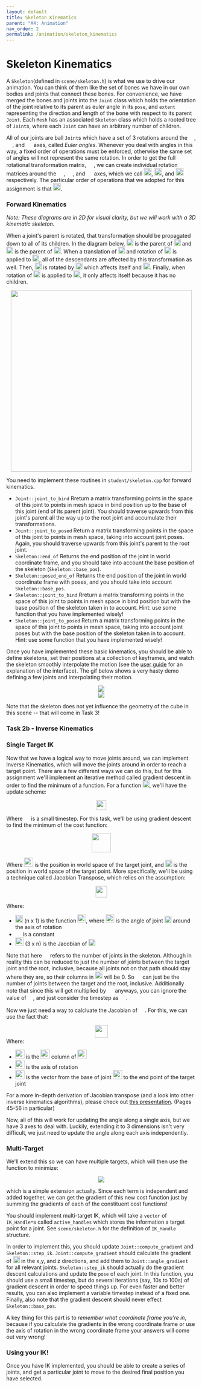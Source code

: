 ```yaml
---
layout: default
title: Skeleton Kinematics
parent: "A4: Animation"
nav_order: 2
permalink: /animation/skeleton_kinematics
---
```


# Skeleton Kinematics

A `Skeleton`(defined in `scene/skeleton.h`) is what we use to drive our animation. You can think of them like the set of bones we have in our own bodies and joints that connect these bones. For convenience, we have merged the bones and joints into the `Joint` class which holds the orientation of the joint relative to its parent as euler angle in its `pose`, and `extent` representing the direction and length of the bone with respect to its parent `Joint`. Each `Mesh` has an associated `Skeleton` class which holds a rooted tree of `Joint`s, where each `Joint` can have an arbitrary number of children.

All of our joints are ball `Joint`s which have a set of 3 rotations around the <img src="task2_media/0027.png" style="height:14px">, <img src="task2_media/0028.png" style="height: 16px">, and <img src="task2_media/0029.png" style="height: 16px"> axes, called _Euler angles_. Whenever you deal with angles in this way, a fixed order of operations must be enforced, otherwise the same set of angles will not represent the same rotation. In order to get the full rotational transformation matrix, <img src="task2_media/0030.png" style="height:16px">, we can create individual rotation matrices around the <img src="task2_media/0031.png" style="height:16px">, <img src="task2_media/0032.png" style="height:16px">, and <img src="task2_media/0033.png" style="height:16px"> axes, which we call <img src="task2_media/0034.png" style="height:20px">, <img src="task2_media/0035.png" style="height:20px">, and <img src="task2_media/0036.png" style="height:20px"> respectively. The particular order of operations that we adopted for this assignment is that <img src="task2_media/task2_rotations.png" style="height:20px">.

### Forward Kinematics

_Note: These diagrams are in 2D for visual clarity, but we will work with a 3D kinematic skeleton._

When a joint's parent is rotated, that transformation should be propagated down to all of its children. In the diagram below, <img src="task2_media/0038.png" style="height:18px"> is the parent of <img src="task2_media/0039.png" style="height:18px"> and <img src="task2_media/0040.png" style="height:18px"> is the parent of <img src="task2_media/0041.png" style="height:18px">. When a translation of <img src="task2_media/0042.png" style="height:18px"> and rotation of <img src="task2_media/0043.png" style="height:18px"> is applied to <img src="task2_media/0044.png" style="height:18px">, all of the descendants are affected by this transformation as well. Then, <img src="task2_media/0045.png" style="height:18px"> is rotated by <img src="task2_media/0046.png" style="height:18px"> which affects itself and <img src="task2_media/0047.png" style="height:18px">. Finally, when rotation of <img src="task2_media/0048.png" style="height:18px"> is applied to <img src="task2_media/0049.png" style="height:18px">, it only affects itself because it has no children.

<center><img src="task2_media/forward_kinematic_diagram.jpg" style="height:480px"></center>

You need to implement these routines in `student/skeleton.cpp` for forward kinematics.

*   `Joint::joint_to_bind`
    Rreturn a matrix transforming points in the space of this joint
    to points in mesh space in bind position  up to the base of this joint (end of its parent joint). You should traverse upwards from this joint's parent all the way up to the root joint and accumulate their transformations.
*   `Joint::joint_to_posed`
    Return a matrix transforming points in the space of this joint to points in mesh space, taking into account joint poses. Again, you should traverse upwards from this joint's parent to the root joint.
*   `Skeleton::end_of`
    Returns the end position of the joint in world coordinate frame, and you should take into account the base position of the skeleton (`Skeleton::base_pos`).
*   `Skeleton::posed_end_of`
    Returns the end position of the joint in world coordinate frame with poses, and you should take into account `Skeleton::base_pos`.
*   `Skeleton::joint_to_bind`
    Rreturn a matrix transforming points in the space of this joint
    to points in mesh space in bind position but with the base position of the skeleton taken in to account. Hint: use some function that you have implemented wisely!
*   `Skeleton::joint_to_posed`
    Return a matrix transforming points in the space of this joint to points in mesh space, taking into account joint poses but with the base position of the skeleton taken in to account. Hint: use some function that you have implemented wisely!

Once you have implemented these basic kinematics, you should be able to define skeletons, set their positions at a collection of keyframes, and watch the skeleton smoothly interpolate the motion (see the [user guide](../guide/animate.md) for an explanation of the interface). The gif below shows a very hasty demo defining a few joints and interpolating their motion.

<center><img src="task2_media/gif1.gif"></center>
<center><img src="task2_media/gif2.gif"></center>

Note that the skeleton does not yet influence the geometry of the cube in this scene -- that will come in Task 3!


### Task 2b - Inverse Kinematics

### Single Target IK

Now that we have a logical way to move joints around, we can implement Inverse Kinematics, which will move the joints around in order to reach a target point. There are a few different ways we can do this, but for this assignment we'll implement an iterative method called gradient descent in order to find the minimum of a function. For a function <img src="task2_media/0050.png" style="height:18px">, we'll have the update scheme:

<center><img src="task2_media/0051.png" style="height:26px"></center>

Where <img src="task2_media/0052.png" style="height:14px"> is a small timestep. For this task, we'll be using gradient descent to find the minimum of the cost function:

<center><img src="task2_media/0053.png" style="height:50px"></center>

Where <img src="task2_media/0054.png" style="height:24px"> is the position in world space of the target joint, and <img src="task2_media/0055.png" style="height:18px"> is the position in world space of the target point. More specifically, we'll be using a technique called Jacobian Transpose, which relies on the assumption:

<center><img src="task2_media/0056.png" style="height:30px"></center>

Where:

*   <img src="task2_media/0057.png" style="height:20px"> (n x 1) is the function <img src="task2_media/0058.png" style="height:22px">, where <img src="task2_media/0059.png" style="height:22px"> is the angle of joint <img src="task2_media/0060.png" style="height:18px"> around the axis of rotation
*   <img src="task2_media/0061.png" style="height:16px"> is a constant
*   <img src="task2_media/0062.png" style="height:22px"> (3 x n) is the Jacobian of <img src="task2_media/0063.png" style="height:18px">

Note that here <img src="task2_media/0064.png" style="height:14px"> refers to the number of joints in the skeleton. Although in reality this can be reduced to just the number of joints between the target joint and the root, inclusive, because all joints not on that path should stay where they are, so their columns in <img src="task2_media/0065.png" style="height:20px"> will be 0\. So <img src="task2_media/0066.png" style="height:14px"> can just be the number of joints between the target and the root, inclusive. Additionally note that since this will get multiplied by <img src="task2_media/0067.png" style="height:16px"> anyways, you can ignore the value of <img src="task2_media/0068.png" style="height:14px">, and just consider the timestep as <img src="task2_media/0069.png" style="height:16px">.

Now we just need a way to calcluate the Jacobian of <img src="task2_media/0070.png" style="height:16px">. For this, we can use the fact that:

<center><img src="task2_media/0071.png" style="height:34px"></center>
Where:

*   <img src="task2_media/0072.png" style="height:24px"> is the <img src="task2_media/0073.png" style="height:24px"> column of <img src="task2_media/0074.png" style="height:24px">
*   <img src="task2_media/0075.png" style="height:24px"> is the axis of rotation
*   <img src="task2_media/0076.png" style="height:24px"> is the vector from the base of joint <img src="task2_media/0077.png" style="height:24px"> to the end point of the target joint

For a more in-depth derivation of Jacobian transpose (and a look into other inverse kinematics algorithms), please check out [this presentation](https://web.archive.org/web/20190501035728/https://autorob.org/lectures/autorob_11_ik_jacobian.pdf). (Pages 45-56 in particular)

Now, all of this will work for updating the angle along a single axis, but we have 3 axes to deal with. Luckily, extending it to 3 dimensions isn't very difficult, we just need to update the angle along each axis independently.

### Multi-Target

We'll extend this so we can have multiple targets, which will then use the function to minimize:

<center><img src="task2_media/0078.png"></center>

which is a simple extension actually. Since each term is independent and added together, we can get the gradient of this new cost function just by summing the gradients of each of the constituent cost functions!

You should implement multi-target IK, which will take a `vector` of `IK_Handle*`s called `active_handles` which stores the information a target point for a joint. See `scene/skeleton.h` for the definition of `IK_Handle` structure.

In order to implement this, you should update `Joint::compute_gradient` and `Skeleton::step_ik`. `Joint::compute_gradient` should calculate the gradient of <img src="task2_media/0079.png" style="height:18px"> in the x,y, and z directions, and add them to `Joint::angle_gradient` for all relevant joints. `Skeleton::step_ik` should actually do the gradient descent calculations and update the `pose` of each joint. In this function, you should use a small timestep, but do several iterations (say, 10s to 100s) of gradient descent in order to speed things up. For even faster and better results, you can also implement a variable timestep instead of a fixed one. Finally, also note that the gradient descent should never effect `Skeleton::base_pos`.

A key thing for this part is to _remember what coordinate frame you're in_, because if you calculate the gradients in the wrong coordinate frame or use the axis of rotation in the wrong coordinate frame your answers will come out very wrong!

### Using your IK!
Once you have IK implemented, you should be able to create a series of joints, and get a particular joint to move to the desired final position you have selected.


